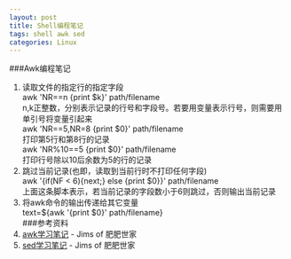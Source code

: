 ```yaml
---
layout: post
title: Shell编程笔记
tags: shell awk sed
categories: Linux
---
```

###Awk编程笔记
1. 读取文件的指定行的指定字段<br>
awk 'NR==n {print $k}' path/filename<br>
n,k正整数，分别表示记录的行号和字段号。若要用变量表示行号，则需要用单引号将变量引起来<br>
awk 'NR==5,NR=8 {print $0}' path/filename<br>
打印第5行和第8行的记录<br>
awk 'NR%10==5 {print $0}' path/filename<br>
打印行号除以10后余数为5的行的记录<br>
2. 跳过当前记录(也即，读取到当前行时不打印任何字段)<br>
awk '{if(NF < 6){next;} else {print $0}}' path/filename<br>
上面这条脚本表示，若当前记录的字段数小于6则跳过，否则输出当前记录<br>
3. 将awk命令的输出传递给其它变量<br>
text=${awk '{print $0}' path/filename}<br>
###参考资料  
1. [awk学习笔记](http://man.lupaworld.com/content/manage/ringkee/awk.htm#id2861697) - Jims of 肥肥世家
2. [sed学习笔记](http://tsnc.zhongaokao.com/tsnc_wgrj/doc/sed.htm) - Jims of 肥肥世家
